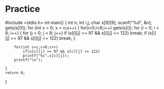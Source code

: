 # Practice
#include <stdio.h>
int main()
{
	int n;
	int i,j;
	char s[9][9];
	scanf("%d", &n); gets(s[0]);
	for (int x = 0; x < n;x++)
	{
		for(i=0;i<8;i++)
			gets(s[i]);
		for (i = 0; i < 8; i++)
		{
			for (j = 0; j < 8; j++)
				if (s[i][j] >= 97 && s[i][j] <= 122)
					break;
if (s[i][j] >= 97 && s[i][j] <= 122)
					break;
		}

		for(int c=i;c<8;c++)
			if(s[c][j] >= 97 && s[c][j] <= 122)
			printf("%c",s[c][j]);
		printf("\n");
	 
	}
	return 0;
}

